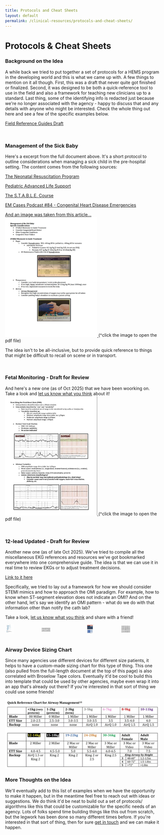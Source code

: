 ```yaml
---
title: Protocols and Cheat Sheets
layout: default
permalink: /clinical-resources/protocols-and-cheat-sheets/
---
```


<style>
.multi-row {
  display: flex !important;
  flex-direction: row !important;
  justify-content: center;
  align-items: center;
  gap: 1rem;
  flex-wrap: nowrap !important;
  width: 100% !important;
  box-sizing: border-box;
  overflow: hidden;
  clear: both;
  margin: 0 auto;
}

.multi-row img {
  height: auto !important;
  width: 22% !important;
  max-width: 22% !important;
  min-width: 25px !important;
  flex: 0 0 22% !important;
  object-fit: contain;
  display: inline-block !important;
  vertical-align: middle;
  margin: 0 0.2rem;
  align-self: center;
}
</style>

# Protocols & Cheat Sheets

### Background on the Idea

A while back we tried to put together a set of protocols for a HEMS program in the developing world and this is what we came up with.  A few things to mention on it all though.  First, this was a draft that never quite got finished or finalized.  Second, it was designed to be both a quick-reference tool to use in the field and also a framework for teaching new clinicians up to a standard.  Last thing, some of the identifying info is redacted just because we're no longer associated with the agency - happy to discuss that and any details with anyone who might be interested.  Check the whole thing out here and see a few of the specific examples below.

[Field Reference Guides Draft](https://archive.org/download/clinical-guides/Field%20Reference%20Guides%20Draft%20with%20Links.pdf)

<br>

### Management of the Sick Baby

Here's a excerpt from the full document above.  It's a short protocol to outline considerations when managing a sick child in the pre-hospital setting.  The content comes from the following sources:

[The Neonatal Resuscitation Program](https://www.aap.org/en/pedialink/neonatal-resuscitation-program/)

[Pediatric Advanced Life Support](https://cpr.heart.org/en/courses/pals-course-options)

[The S.T.A.B.L.E. Course](https://stableprogram.org/)

[EM Cases Podcast #84 - Congenital Heart Disease Emergencies](https://emergencymedicinecases.com/congenital-heart-disease-emergencies-2/)

[And an image was taken from this article...](https://link.springer.com/chapter/10.1007/978-1-4614-8760-9_3)
​<a href="https://archive.org/download/clinical-guides/Management%20of%20the%20Sick%20Baby.pdf" target="_blank">
  <img src="https://raw.githubusercontent.com/rykerrmedical/website-files/main/images/protocols-and-cheat-sheets/sick-baby-screenshot.jpeg" alt="image" width="300"/>
</a>
(^click the image to open the pdf file)

The idea isn't to be all-inclusive, but to provide quick reference to things that might be difficult to recall on scene or in transport.

<br>

### Fetal Monitoring - Draft for Review

And here's a new one (as of Oct 2025) that we have been woorking on.  Take a look and [let us know what you think](https://www.rykerrmedical.com/talk-to-us/) about it!
​<a href="https://archive.org/details/clinical-guides/Fetal%20Monitoring%20Cheat%20Sheet%20Draft/" target="_blank">
  <img src="https://raw.githubusercontent.com/rykerrmedical/website-files/main/images/protocols-and-cheat-sheets/fetal-monitoring-screenshot.jpeg" alt="image" width="300"/>
</a>
(^click the image to open the pdf file)

<br>

### 12-lead Updated - Draft for Review

Another new one (as of late Oct 2025).  We've tried to compile all the miscellaneous EKG references and resources we've got bookmarked everywhere into one comprehensive guide.  The idea is that we can use it in real time to review EKGs or to adjust treatment decisions.

[Link to it here](https://archive.org/download/clinical-guides/12%20Lead%20EKG%20Updated%20Draft.pdf)

Specifically, we tried to lay out a framework for how we should consider STEMI mimics and how to approach the OMI paradigm.  For example, how to know when ST-segment elevation does not indicate an OMI?  And on the other hand, let's say we identify an OMI pattern - what do we do with that information other than notify the cath lab?

Take a look, [let us know what you think](https://www.rykerrmedical.com/talk-to-us/) and share with a friend!

<div class="multi-row">
  <a href="https://archive.org/download/clinical-guides/12%20Lead%20EKG%20Updated%20Draft.pdf" target="_blank" rel="noopener"><img src="https://raw.githubusercontent.com/rykerrmedical/website-files/main/images/protocols-and-cheat-sheets/12-lead_Contents.jpeg" alt="12-lead_Contents"></a><a href="https://archive.org/download/12-lead_reference_files/STEMI_Paradigm_Chart.jpg" target="_blank" rel="noopener"><img src="https://raw.githubusercontent.com/rykerrmedical/website-files/main/images/protocols-and-cheat-sheets/STEMI_Paradigm_Chart.jpeg" alt="STEMI_Paradigm_Chart"></a><a href="https://archive.org/details/clinical-guides/12%20Lead%20EKG%20Updated%20Draft/page/n3/mode/2up" target="_blank" rel="noopener"><img src="https://raw.githubusercontent.com/rykerrmedical/website-files/main/images/protocols-and-cheat-sheets/12-lead_STEMI_Mimics_Page.jpeg" alt="STEMI_Mimics_Page"></a><a href="https://archive.org/download/12-lead_reference_files/OMI_Paradigm_Chart_Right.jpg" target="_blank" rel="noopener"><img src="https://raw.githubusercontent.com/rykerrmedical/website-files/main/images/protocols-and-cheat-sheets/OMI_Paradigm_Chart_Right.jpeg" alt="OMI_Paradigm_Chart_Right"></a>
</div>

<br>

<h3 id="airway-sizes">Airway Device Sizing Chart</h3>

Since many agencies use different devices for different size patients, it helps to have a custom-made sizing chart for this type of thing.  This one (also pulled from the full-length document at the top of this page) is also correlated with Broselow Tape colors.  Eventually it'd be cool to build this into template that could be used by other agencies, maybe even wrap it into an app that's already out there?  If you're interested in that sort of thing we could use some friends!

<img src="https://raw.githubusercontent.com/rykerrmedical/website-files/main/images/protocols-and-cheat-sheets/airway-device-sizing-chart.jpeg" alt="airway-device-sizing-chart" />

<br>

### More Thoughts on the Idea

We'll eventually add to this list of examples when we have the opportunity to make it happen, but in the meantime feel free to reach out with ideas or suggestions.  We do think it'd be neat to build out a set of protocols/ algorithms like this that could be customizable for the specific needs of an agency.  Lots of folks spend time building things like this out from scratch, but the legwork has been done so many different times before.  If you're interested in that sort of thing, then for sure [get in touch](https://www.rykerrmedical.com/talk-to-us/) and we can make it happen.


